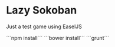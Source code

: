 Lazy Sokoban
============

Just a test game using EaselJS

´´´npm install´´´
´´´bower install´´´
´´´grunt´´´
